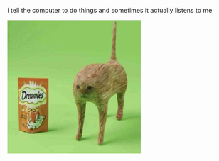 i tell the computer to do things and sometimes it actually listens to me
<!--START_SECTION:update_image-->
<img src=https://raw.githubusercontent.com/sneakykestrel/sneakykestrel/main/.github/images/dreamies.jpg height="" width="300" align=left alt=kitty />
<!--END_SECTION:update_image-->

